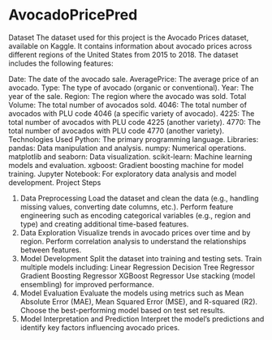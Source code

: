 # AvocadoPricePred
Dataset
The dataset used for this project is the Avocado Prices dataset, available on Kaggle. It contains information about avocado prices across different regions of the United States from 2015 to 2018. The dataset includes the following features:

Date: The date of the avocado sale.
AveragePrice: The average price of an avocado.
Type: The type of avocado (organic or conventional).
Year: The year of the sale.
Region: The region where the avocado was sold.
Total Volume: The total number of avocados sold.
4046: The total number of avocados with PLU code 4046 (a specific variety of avocado).
4225: The total number of avocados with PLU code 4225 (another variety).
4770: The total number of avocados with PLU code 4770 (another variety).
Technologies Used
Python: The primary programming language.
Libraries:
pandas: Data manipulation and analysis.
numpy: Numerical operations.
matplotlib and seaborn: Data visualization.
scikit-learn: Machine learning models and evaluation.
xgboost: Gradient boosting machine for model training.
Jupyter Notebook: For exploratory data analysis and model development.
Project Steps
1. Data Preprocessing
Load the dataset and clean the data (e.g., handling missing values, converting date columns, etc.).
Perform feature engineering such as encoding categorical variables (e.g., region and type) and creating additional time-based features.
2. Data Exploration
Visualize trends in avocado prices over time and by region.
Perform correlation analysis to understand the relationships between features.
3. Model Development
Split the dataset into training and testing sets.
Train multiple models including:
Linear Regression
Decision Tree Regressor
Gradient Boosting Regressor
XGBoost Regressor
Use stacking (model ensembling) for improved performance.
4. Model Evaluation
Evaluate the models using metrics such as Mean Absolute Error (MAE), Mean Squared Error (MSE), and R-squared (R2).
Choose the best-performing model based on test set results.
5. Model Interpretation and Prediction
Interpret the model’s predictions and identify key factors influencing avocado prices.
